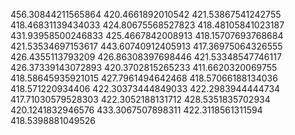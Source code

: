 456.30844211565864
420.4661892010542
421.53867541242755
418.46831139434033
424.80675568527823
418.48105841023187
431.93958500246833
425.4667842008913
418.15707693768684
421.53534697153617
443.60740912405913
417.36975064326555
426.4355113793209
426.86308397698446
421.53348547746117
426.37339143072893
420.3702815265233
411.6620320069755
418.58645935921015
427.7961494642468
418.57066188134036
418.571220934406
422.30373444849033
422.2983944444734
417.71030579528303
422.3052188131712
428.5351835702934
420.1241832946576
433.3067507898311
422.3118561311594
418.5398881049526